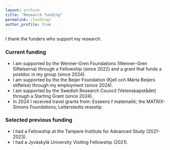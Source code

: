 ```yaml
---
layout: archive
title: "Research funding"
permalink: /funding/
author_profile: true
---
```


I thank the funders who support my research.

### Current funding

- I am supported by the Wenner-Gren Foundations (Wenner-Gren Siftelserna) through a Fellowship (since 2022) and a grant that funds a postdoc in my group (since 2024).
- I am supported by the the Beijer Foundation (Kjell och Märta Beijers stiftelse) through my employment (since 2024).
- I am supported by the Swedish Research Council (Vetenskapstådet) through a Starting Grant (since 2024).
- In 2024 I received travel grants from: Esseens f matematik; the MATRIX-Simons Foundations; Letterstedts resestip.
  
### Selected previous funding

- I had a Fellowship at the Tampere Institute for Advanced Study (2021-2023).
- I had a Jyväskylä University Visiting Fellowship (2021).
